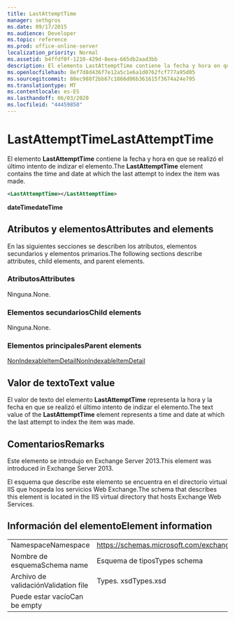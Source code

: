 ```yaml
---
title: LastAttemptTime
manager: sethgros
ms.date: 09/17/2015
ms.audience: Developer
ms.topic: reference
ms.prod: office-online-server
localization_priority: Normal
ms.assetid: b4ffdf0f-1210-429d-8eea-665db2aad3bb
description: El elemento LastAttemptTime contiene la fecha y hora en que se realizó el último intento de indizar el elemento.
ms.openlocfilehash: 8ef7d8d436f7e12a5c1e6a1d0762fcf777a95d05
ms.sourcegitcommit: 88ec988f2bb67c1866d06b361615f3674a24e795
ms.translationtype: MT
ms.contentlocale: es-ES
ms.lasthandoff: 06/03/2020
ms.locfileid: "44459850"
---
```

# <a name="lastattempttime"></a><span data-ttu-id="1d503-103">LastAttemptTime</span><span class="sxs-lookup"><span data-stu-id="1d503-103">LastAttemptTime</span></span>

<span data-ttu-id="1d503-104">El elemento **LastAttemptTime** contiene la fecha y hora en que se realizó el último intento de indizar el elemento.</span><span class="sxs-lookup"><span data-stu-id="1d503-104">The **LastAttemptTime** element contains the time and date at which the last attempt to index the item was made.</span></span> 
  
```XML
<LastAttemptTime></LastAttemptTime>
```

 <span data-ttu-id="1d503-105">**dateTime**</span><span class="sxs-lookup"><span data-stu-id="1d503-105">**dateTime**</span></span>
## <a name="attributes-and-elements"></a><span data-ttu-id="1d503-106">Atributos y elementos</span><span class="sxs-lookup"><span data-stu-id="1d503-106">Attributes and elements</span></span>

<span data-ttu-id="1d503-107">En las siguientes secciones se describen los atributos, elementos secundarios y elementos primarios.</span><span class="sxs-lookup"><span data-stu-id="1d503-107">The following sections describe attributes, child elements, and parent elements.</span></span>
  
### <a name="attributes"></a><span data-ttu-id="1d503-108">Atributos</span><span class="sxs-lookup"><span data-stu-id="1d503-108">Attributes</span></span>

<span data-ttu-id="1d503-109">Ninguna.</span><span class="sxs-lookup"><span data-stu-id="1d503-109">None.</span></span>
  
### <a name="child-elements"></a><span data-ttu-id="1d503-110">Elementos secundarios</span><span class="sxs-lookup"><span data-stu-id="1d503-110">Child elements</span></span>

<span data-ttu-id="1d503-111">Ninguna.</span><span class="sxs-lookup"><span data-stu-id="1d503-111">None.</span></span>
  
### <a name="parent-elements"></a><span data-ttu-id="1d503-112">Elementos principales</span><span class="sxs-lookup"><span data-stu-id="1d503-112">Parent elements</span></span>

[<span data-ttu-id="1d503-113">NonIndexableItemDetail</span><span class="sxs-lookup"><span data-stu-id="1d503-113">NonIndexableItemDetail</span></span>](nonindexableitemdetail.md)
  
## <a name="text-value"></a><span data-ttu-id="1d503-114">Valor de texto</span><span class="sxs-lookup"><span data-stu-id="1d503-114">Text value</span></span>

<span data-ttu-id="1d503-115">El valor de texto del elemento **LastAttemptTime** representa la hora y la fecha en que se realizó el último intento de indizar el elemento.</span><span class="sxs-lookup"><span data-stu-id="1d503-115">The text value of the **LastAttemptTime** element represents a time and date at which the last attempt to index the item was made.</span></span> 
  
## <a name="remarks"></a><span data-ttu-id="1d503-116">Comentarios</span><span class="sxs-lookup"><span data-stu-id="1d503-116">Remarks</span></span>

<span data-ttu-id="1d503-117">Este elemento se introdujo en Exchange Server 2013.</span><span class="sxs-lookup"><span data-stu-id="1d503-117">This element was introduced in Exchange Server 2013.</span></span>
  
<span data-ttu-id="1d503-118">El esquema que describe este elemento se encuentra en el directorio virtual IIS que hospeda los servicios Web Exchange.</span><span class="sxs-lookup"><span data-stu-id="1d503-118">The schema that describes this element is located in the IIS virtual directory that hosts Exchange Web Services.</span></span>
  
## <a name="element-information"></a><span data-ttu-id="1d503-119">Información del elemento</span><span class="sxs-lookup"><span data-stu-id="1d503-119">Element information</span></span>

|||
|:-----|:-----|
|<span data-ttu-id="1d503-120">Namespace</span><span class="sxs-lookup"><span data-stu-id="1d503-120">Namespace</span></span>  <br/> |https://schemas.microsoft.com/exchange/services/2006/types  <br/> |
|<span data-ttu-id="1d503-121">Nombre de esquema</span><span class="sxs-lookup"><span data-stu-id="1d503-121">Schema name</span></span>  <br/> |<span data-ttu-id="1d503-122">Esquema de tipos</span><span class="sxs-lookup"><span data-stu-id="1d503-122">Types schema</span></span>  <br/> |
|<span data-ttu-id="1d503-123">Archivo de validación</span><span class="sxs-lookup"><span data-stu-id="1d503-123">Validation file</span></span>  <br/> |<span data-ttu-id="1d503-124">Types. xsd</span><span class="sxs-lookup"><span data-stu-id="1d503-124">Types.xsd</span></span>  <br/> |
|<span data-ttu-id="1d503-125">Puede estar vacío</span><span class="sxs-lookup"><span data-stu-id="1d503-125">Can be empty</span></span>  <br/> ||
   

